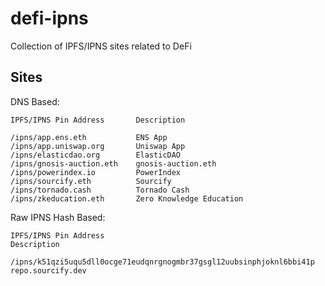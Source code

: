 # defi-ipns
Collection of IPFS/IPNS sites related to DeFi

## Sites
DNS Based:
```
IPFS/IPNS Pin Address       Description
```
```
/ipns/app.ens.eth           ENS App
/ipns/app.uniswap.org       Uniswap App
/ipns/elasticdao.org        ElasticDAO
/ipns/gnosis-auction.eth    gnosis-auction.eth
/ipns/powerindex.io         PowerIndex
/ipns/sourcify.eth          Sourcify
/ipns/tornado.cash          Tornado Cash
/ipns/zkeducation.eth       Zero Knowledge Education
```
Raw IPNS Hash Based:
```
IPFS/IPNS Pin Address                                                    Description
```
```
/ipns/k51qzi5uqu5dll0ocge71eudqnrgnogmbr37gsgl12uubsinphjoknl6bbi41p     repo.sourcify.dev
```